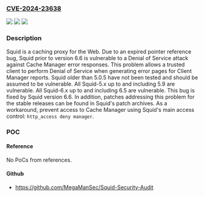 ### [CVE-2024-23638](https://cve.mitre.org/cgi-bin/cvename.cgi?name=CVE-2024-23638)
![](https://img.shields.io/static/v1?label=Product&message=squid&color=blue)
![](https://img.shields.io/static/v1?label=Version&message=%3C%206.6%20&color=brightgreen)
![](https://img.shields.io/static/v1?label=Vulnerability&message=CWE-825%3A%20Expired%20Pointer%20Dereference&color=brightgreen)

### Description

Squid is a caching proxy for the Web. Due to an expired pointer reference bug, Squid prior to version 6.6 is vulnerable to a Denial of Service attack against Cache Manager error responses. This problem allows a trusted client to perform Denial of Service when generating error pages for Client Manager reports. Squid older than 5.0.5 have not been tested and should be assumed to be vulnerable. All Squid-5.x up to and including 5.9 are vulnerable. All Squid-6.x up to and including 6.5 are vulnerable. This bug is fixed by Squid version 6.6. In addition, patches addressing this problem for the stable releases can be found in Squid's patch archives. As a workaround, prevent access to Cache Manager using Squid's main access control: `http_access deny manager`.

### POC

#### Reference
No PoCs from references.

#### Github
- https://github.com/MegaManSec/Squid-Security-Audit

